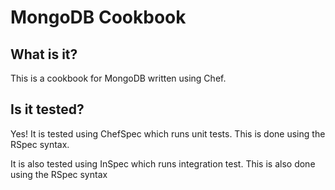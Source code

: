 # MongoDB Cookbook

## What is it?

This is a cookbook for MongoDB written using Chef.

## Is it tested?

Yes! It is tested using ChefSpec which runs unit tests. This is done using the RSpec syntax.

It is also tested using InSpec which runs integration test. This is also done using the RSpec syntax
